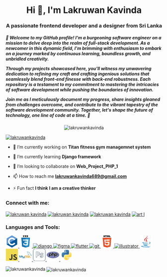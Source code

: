 <h1 align="center">Hi 👋, I'm Lakruwan Kavinda</h1>
<h3 align="center">A passionate frontend developer and a designer from Sri Lanka</h3>
<h5>👋 Welcome to my GitHub profile! I'm a burgeoning software engineer on a mission to delve deep into the realm of full-stack development. As a newcomer in this dynamic field, I'm brimming with enthusiasm to embark on a journey marked by continuous learning, boundless growth, and unbridled creativity.

Through my projects showcased here, you'll witness my unwavering dedication to refining my craft and crafting ingenious solutions that seamlessly blend front-end finesse with back-end robustness. Each repository is a testament to my commitment to mastering the intricacies of software development while pushing the boundaries of innovation.

Join me as I meticulously document my progress, share insights gleaned from challenges overcome, and contribute to the vibrant tapestry of the software development community. Together, let's shape the future of technology, one line of code at a time. 🚀</h5>

<p align="center"> <img src="https://komarev.com/ghpvc/?username=lakruwankavinda&label=Profile%20views&color=0e75b6&style=flat" alt="lakruwankavinda" /> </p>

<p align="left"> <a href="https://github.com/ryo-ma/github-profile-trophy"><img src="https://github-profile-trophy.vercel.app/?username=lakruwankavinda" alt="lakruwankavinda" /></a> </p>

- 🔭 I’m currently working on **Titan fitness gym managemnet system**

- 🌱 I’m currently learning **Django framework**

- 👯 I’m looking to collaborate on **Web_Project_PHP_1**

- 📫 How to reach me **lakruwankavinda689@gmail.com**

- ⚡ Fun fact **I think I am a creative thinker**

<h3 align="left">Connect with me:</h3>
<p align="left">
<a href="https://linkedin.com/in/lakruwan kavinda" target="blank"><img align="center" src="https://raw.githubusercontent.com/rahuldkjain/github-profile-readme-generator/master/src/images/icons/Social/linked-in-alt.svg" alt="lakruwan kavinda" height="30" width="40" /></a>
<a href="https://fb.com/lakruwan kavinda" target="blank"><img align="center" src="https://raw.githubusercontent.com/rahuldkjain/github-profile-readme-generator/master/src/images/icons/Social/facebook.svg" alt="lakruwan kavinda" height="30" width="40" /></a>
<a href="https://instagram.com/lakruwan kavinda" target="blank"><img align="center" src="https://raw.githubusercontent.com/rahuldkjain/github-profile-readme-generator/master/src/images/icons/Social/instagram.svg" alt="lakruwan kavinda" height="30" width="40" /></a>
<a href="https://www.youtube.com/c/art l" target="blank"><img align="center" src="https://raw.githubusercontent.com/rahuldkjain/github-profile-readme-generator/master/src/images/icons/Social/youtube.svg" alt="art l" height="30" width="40" /></a>
</p>

<h3 align="left">Languages and Tools:</h3>
<p align="left"> 
  <a href="https://www.cprogramming.com/" target="_blank" rel="noreferrer"> <img src="https://raw.githubusercontent.com/devicons/devicon/master/icons/c/c-original.svg" alt="c" width="40" height="40"/> </a> 
  <a href="https://www.w3schools.com/css/" target="_blank" rel="noreferrer"> <img src="https://raw.githubusercontent.com/devicons/devicon/master/icons/css3/css3-original-wordmark.svg" alt="css3" width="40" height="40"/> </a> 
  <a href="https://www.djangoproject.com/" target="_blank" rel="noreferrer"> <img src="https://cdn.worldvectorlogo.com/logos/django.svg" alt="django" width="40" height="40"/> </a> 
  <!-- <a href="https://www.docker.com/" target="_blank" rel="noreferrer"> <img src="https://raw.githubusercontent.com/devicons/devicon/master/icons/docker/docker-original-wordmark.svg" alt="docker" width="40" height="40"/> </a> -->
  <a href="https://www.figma.com/" target="_blank" rel="noreferrer"> <img src="https://www.vectorlogo.zone/logos/figma/figma-icon.svg" alt="figma" width="40" height="40"/> </a> 
  <a href="https://flutter.dev" target="_blank" rel="noreferrer"> <img src="https://www.vectorlogo.zone/logos/flutterio/flutterio-icon.svg" alt="flutter" width="40" height="40"/> </a> 
  <a href="https://git-scm.com/" target="_blank" rel="noreferrer"> <img src="https://www.vectorlogo.zone/logos/git-scm/git-scm-icon.svg" alt="git" width="40" height="40"/> </a> 
  <a href="https://www.w3.org/html/" target="_blank" rel="noreferrer"> <img src="https://raw.githubusercontent.com/devicons/devicon/master/icons/html5/html5-original-wordmark.svg" alt="html5" width="40" height="40"/> </a> 
  <a href="https://www.adobe.com/in/products/illustrator.html" target="_blank" rel="noreferrer"> <img src="https://www.vectorlogo.zone/logos/adobe_illustrator/adobe_illustrator-icon.svg" alt="illustrator" width="40" height="40"/> </a> 
  <a href="https://www.java.com" target="_blank" rel="noreferrer"> <img src="https://raw.githubusercontent.com/devicons/devicon/master/icons/java/java-original.svg" alt="java" width="40" height="40"/> </a> 
  <a href="https://developer.mozilla.org/en-US/docs/Web/JavaScript" target="_blank" rel="noreferrer"> <img src="https://raw.githubusercontent.com/devicons/devicon/master/icons/javascript/javascript-original.svg" alt="javascript" width="40" height="40"/> </a> 
  <a href="https://www.mysql.com/" target="_blank" rel="noreferrer"> <img src="https://raw.githubusercontent.com/devicons/devicon/master/icons/mysql/mysql-original-wordmark.svg" alt="mysql" width="40" height="40"/> </a> 
 <!-- <a href="https://nodejs.org" target="_blank" rel="noreferrer"> <img src="https://raw.githubusercontent.com/devicons/devicon/master/icons/nodejs/nodejs-original-wordmark.svg" alt="nodejs" width="40" height="40"/> </a> -->
  <a href="https://www.photoshop.com/en" target="_blank" rel="noreferrer"> <img src="https://raw.githubusercontent.com/devicons/devicon/master/icons/photoshop/photoshop-line.svg" alt="photoshop" width="40" height="40"/> </a> 
  <a href="https://www.php.net" target="_blank" rel="noreferrer"> <img src="https://raw.githubusercontent.com/devicons/devicon/master/icons/php/php-original.svg" alt="php" width="40" height="40"/> </a> 
  <a href="https://www.python.org" target="_blank" rel="noreferrer"> <img src="https://raw.githubusercontent.com/devicons/devicon/master/icons/python/python-original.svg" alt="python" width="40" height="40"/> </a> 
 <!-- <a href="https://reactjs.org/" target="_blank" rel="noreferrer"> <img src="https://raw.githubusercontent.com/devicons/devicon/master/icons/react/react-original-wordmark.svg" alt="react" width="40" height="40"/> </a> -->
 <!-- <a href="https://reactnative.dev/" target="_blank" rel="noreferrer"> <img src="https://reactnative.dev/img/header_logo.svg" alt="reactnative" width="40" height="40"/> </a> </p> -->


<p><img align="left" src="https://github-readme-stats.vercel.app/api/top-langs?username=lakruwankavinda&show_icons=true&locale=en&layout=compact&theme=dark" alt="lakruwankavinda" /></p>


<p>&nbsp;<img align="center" src="https://github-readme-stats.vercel.app/api?username=lakruwankavinda&show_icons=true&locale=en&theme=dark" alt="lakruwankavinda" /></p>
